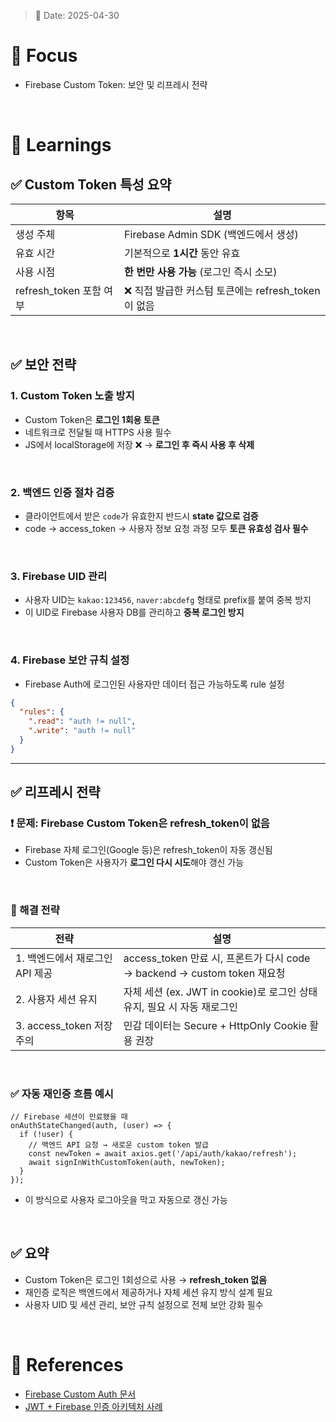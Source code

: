 > 📅 Date: 2025-04-30

# 📌 Focus  
- Firebase Custom Token: 보안 및 리프레시 전략

<br />

# 📝 Learnings

## ✅ Custom Token 특성 요약

| 항목 | 설명 |
|------|------|
| 생성 주체 | Firebase Admin SDK (백엔드에서 생성) |
| 유효 시간 | 기본적으로 **1시간** 동안 유효 |
| 사용 시점 | **한 번만 사용 가능** (로그인 즉시 소모) |
| refresh_token 포함 여부 | ❌ 직접 발급한 커스텀 토큰에는 refresh_token이 없음

<br />

## ✅ 보안 전략

### 1. Custom Token 노출 방지

- Custom Token은 **로그인 1회용 토큰**
- 네트워크로 전달될 때 HTTPS 사용 필수
- JS에서 localStorage에 저장 ❌ → **로그인 후 즉시 사용 후 삭제**

<br />

### 2. 백엔드 인증 절차 검증

- 클라이언트에서 받은 `code`가 유효한지 반드시 **state 값으로 검증**
- code → access_token → 사용자 정보 요청 과정 모두 **토큰 유효성 검사 필수**

<br />

### 3. Firebase UID 관리

- 사용자 UID는 `kakao:123456`, `naver:abcdefg` 형태로 prefix를 붙여 중복 방지
- 이 UID로 Firebase 사용자 DB를 관리하고 **중복 로그인 방지**

<br />

### 4. Firebase 보안 규칙 설정

- Firebase Auth에 로그인된 사용자만 데이터 접근 가능하도록 rule 설정

```json
{
  "rules": {
    ".read": "auth != null",
    ".write": "auth != null"
  }
}
```

---

## ✅ 리프레시 전략

### ❗ 문제: Firebase Custom Token은 refresh_token이 없음

- Firebase 자체 로그인(Google 등)은 refresh_token이 자동 갱신됨
- Custom Token은 사용자가 **로그인 다시 시도**해야 갱신 가능

<br />

### 🔄 해결 전략

| 전략 | 설명 |
|------|------|
| 1. 백엔드에서 재로그인 API 제공 | access_token 만료 시, 프론트가 다시 code → backend → custom token 재요청 |
| 2. 사용자 세션 유지 | 자체 세션 (ex. JWT in cookie)로 로그인 상태 유지, 필요 시 자동 재로그인 |
| 3. access_token 저장 주의 | 민감 데이터는 Secure + HttpOnly Cookie 활용 권장

<br />

### ✅ 자동 재인증 흐름 예시

```tsx
// Firebase 세션이 만료됐을 때
onAuthStateChanged(auth, (user) => {
  if (!user) {
    // 백엔드 API 요청 → 새로운 custom token 발급
    const newToken = await axios.get('/api/auth/kakao/refresh');
    await signInWithCustomToken(auth, newToken);
  }
});
```

- 이 방식으로 사용자 로그아웃을 막고 자동으로 갱신 가능

<br />

## ✅ 요약

- Custom Token은 로그인 1회성으로 사용 → **refresh_token 없음**
- 재인증 로직은 백엔드에서 제공하거나 자체 세션 유지 방식 설계 필요
- 사용자 UID 및 세션 관리, 보안 규칙 설정으로 전체 보안 강화 필수

<br />

# 🔗 References
- [Firebase Custom Auth 문서](https://firebase.google.com/docs/auth/web/custom-auth)
- [JWT + Firebase 인증 아키텍처 사례](https://firebase.google.com/docs/auth/admin/create-custom-tokens)
